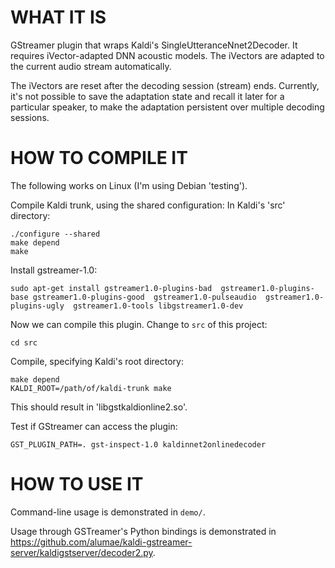 # WHAT IT IS


GStreamer plugin that wraps Kaldi's SingleUtteranceNnet2Decoder. It requires iVector-adapted
DNN acoustic models. The iVectors are adapted to the current audio stream automatically.

The iVectors are reset after the decoding session (stream) ends.
Currently, it's not possible to save the adaptation state and recall it later
for a particular speaker, to make the adaptation persistent over multiple decoding
sessions.


# HOW TO COMPILE IT

The following works on Linux (I'm using Debian 'testing').

Compile Kaldi trunk, using the shared configuration:
In Kaldi's 'src' directory:

    ./configure --shared
    make depend
    make

Install gstreamer-1.0:

    sudo apt-get install gstreamer1.0-plugins-bad  gstreamer1.0-plugins-base gstreamer1.0-plugins-good  gstreamer1.0-pulseaudio  gstreamer1.0-plugins-ugly  gstreamer1.0-tools libgstreamer1.0-dev

Now we can compile this plugin. Change to `src` of this project:

    cd src

Compile, specifying Kaldi's root directory:

    make depend
    KALDI_ROOT=/path/of/kaldi-trunk make

This should result in 'libgstkaldionline2.so'.

Test if GStreamer can access the plugin:

    GST_PLUGIN_PATH=. gst-inspect-1.0 kaldinnet2onlinedecoder


# HOW TO USE IT

Command-line usage is demonstrated in `demo/`.

Usage through GSTreamer's Python bindings is demonstrated in
https://github.com/alumae/kaldi-gstreamer-server/kaldigstserver/decoder2.py.



